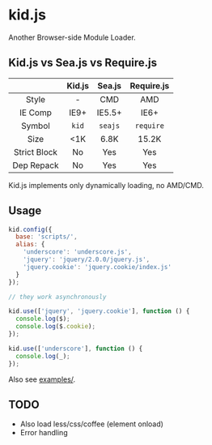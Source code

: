 # kid.js

Another Browser-side Module Loader.

## Kid.js vs Sea.js vs Require.js

| &nbsp; | Kid.js | Sea.js | Require.js |
| :---: | :---: | :---: | :---: |
| Style | \- | CMD | AMD |
| IE Comp | IE9+ | IE5.5+ | IE6+ |
| Symbol | `kid` | `seajs` | `require` |
| Size | <1K | 6.8K | 15.2K |
| Strict Block | No | Yes | Yes |
| Dep Repack | No | Yes | Yes |

Kid.js implements only dynamically loading, no AMD/CMD.

## Usage

```js
kid.config({
  base: 'scripts/',
  alias: {
    'underscore': 'underscore.js',
    'jquery': 'jquery/2.0.0/jquery.js',
    'jquery.cookie': 'jquery.cookie/index.js'
  }
});

// they work asynchronously

kid.use(['jquery', 'jquery.cookie'], function () {
  console.log($);
  console.log($.cookie);
});

kid.use(['underscore'], function () {
  console.log(_);
});
```

Also see [examples/](examples/).

## TODO

- Also load less/css/coffee (element onload)
- Error handling